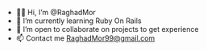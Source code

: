 - 👋👀 Hi, I’m @RaghadMor
- 🌱 I’m currently learning Ruby On Rails
- 💞️ I’m open to collaborate on projects to get experience
- 📫 Contact me RaghadMor99@gmail.com
